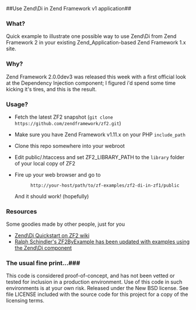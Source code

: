 ##Use Zend\Di in Zend Framework v1 application##

### What? ###
Quick example to illustrate one possible way to use Zend\Di from Zend Framework 2 in your existing Zend_Application-based Zend Framework 1.x site. 

### Why? ###
Zend Framework 2.0.0dev3 was released this week with a first official look at the Dependency Injection component; I figured i'd spend some time kicking it's tires, and this is the result. 

### Usage? ###

* Fetch the latest ZF2 snapshot (`git clone https://github.com/zendframework/zf2.git`)
* Make sure you have Zend Framework v1.11.x on your PHP `include_path`
* Clone this repo somewhere into your webroot
* Edit public/.htaccess and set ZF2_LIBRARY_PATH to the `library` folder of your local copy of ZF2
* Fire up your web browser and go to 
        
            http://your-host/path/to/zf-examples/zf2-di-in-zf1/public

  And it should work! (hopefully)

### Resources ###
Some goodies made by other people, just for you

* [Zend\Di Quickstart on ZF2 wiki](http://www.zendframework.com/wiki/display/ZFDEV2/Zend+DI+QuickStart)
* [Ralph Schindler's ZF2ByExample has been updated with examples using the Zend\Di component](https://github.com/ralphschindler/ZF2ByExample)

### The usual fine print...###
This code is considered proof-of-concept, and has not been vetted or tested for inclusion in a production environment. Use of this code in such environments is at your own risk.
Released under the New BSD license. See file LICENSE included with the source code for this project for a copy of the licensing terms. 
